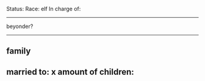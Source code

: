 Status: 
Race: elf
In charge of:

---

beyonder?

---

## family

married to:
x amount of children:
- 